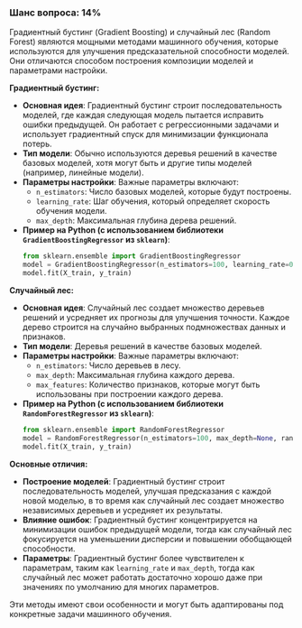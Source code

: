 ### Шанс вопроса: 14%

Градиентный бустинг (Gradient Boosting) и случайный лес (Random Forest) являются мощными методами машинного обучения, которые используются для улучшения предсказательной способности моделей. Они отличаются способом построения композиции моделей и параметрами настройки.

**Градиентный бустинг:**
- **Основная идея**: Градиентный бустинг строит последовательность моделей, где каждая следующая модель пытается исправить ошибки предыдущей. Он работает с регрессионными задачами и использует градиентный спуск для минимизации функционала потерь.
- **Тип модели**: Обычно используются деревья решений в качестве базовых моделей, хотя могут быть и другие типы моделей (например, линейные модели).
- **Параметры настройки**: Важные параметры включают:
  - `n_estimators`: Число базовых моделей, которые будут построены.
  - `learning_rate`: Шаг обучения, который определяет скорость обучения модели.
  - `max_depth`: Максимальная глубина дерева решений.
- **Пример на Python (с использованием библиотеки `GradientBoostingRegressor` из `sklearn`)**:
  ```python
  from sklearn.ensemble import GradientBoostingRegressor
  model = GradientBoostingRegressor(n_estimators=100, learning_rate=0.1, max_depth=3)
  model.fit(X_train, y_train)
  ```

**Случайный лес:**
- **Основная идея**: Случайный лес создает множество деревьев решений и усредняет их прогнозы для улучшения точности. Каждое дерево строится на случайно выбранных подмножествах данных и признаков.
- **Тип модели**: Деревья решений в качестве базовых моделей.
- **Параметры настройки**: Важные параметры включают:
  - `n_estimators`: Число деревьев в лесу.
  - `max_depth`: Максимальная глубина каждого дерева.
  - `max_features`: Количество признаков, которые могут быть использованы при построении каждого дерева.
- **Пример на Python (с использованием библиотеки `RandomForestRegressor` из `sklearn`)**:
  ```python
  from sklearn.ensemble import RandomForestRegressor
  model = RandomForestRegressor(n_estimators=100, max_depth=None, random_state=42)
  model.fit(X_train, y_train)
  ```

**Основные отличия:**
- **Построение моделей**: Градиентный бустинг строит последовательность моделей, улучшая предсказания с каждой новой моделью, в то время как случайный лес создает множество независимых деревьев и усредняет их результаты.
- **Влияние ошибок**: Градиентный бустинг концентрируется на минимизации ошибок предыдущей модели, тогда как случайный лес фокусируется на уменьшении дисперсии и повышении обобщающей способности.
- **Параметры**: Градиентный бустинг более чувствителен к параметрам, таким как `learning_rate` и `max_depth`, тогда как случайный лес может работать достаточно хорошо даже при значениях по умолчанию для многих параметров.

Эти методы имеют свои особенности и могут быть адаптированы под конкретные задачи машинного обучения.